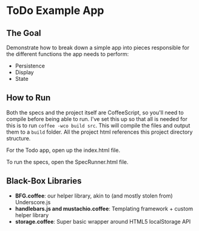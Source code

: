 # ToDo Example App

## The Goal

Demonstrate how to break down a simple app into pieces responsible for the different functions the app needs to perform:
- Persistence
- Display
- State

## How to Run

Both the specs and the project itself are CoffeeScript, so you'll need to compile before being able to run. I've set this up so that all is needed for this is to run `coffee -wco build src`. This will compile the files and output them to a `build` folder. All the project html references this project directory structure.

For the Todo app, open up the index.html file.

To run the specs, open the SpecRunner.html file.

## Black-Box Libraries

- **BFG.coffee**: our helper library, akin to (and mostly stolen from) Underscore.js
- **handlebars.js and mustachio.coffee**: Templating framework + custom helper library
- **storage.coffee**: Super basic wrapper around HTML5 localStorage API